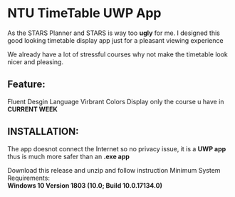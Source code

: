 # NTU TimeTable UWP App

As the STARS Planner and STARS is way too **ugly** for me. I designed this good looking timetable display app just for a pleasant viewing experience

We already have a lot of stressful courses why not make the timetable look nicer and pleasing.

## Feature:

Fluent Desgin Language
Virbrant Colors
Display only the course u have in **CURRENT WEEK** 


## INSTALLATION:

The app doesnot connect the Internet so no privacy issue, it is a **UWP app** thus is much more safer than an **.exe app**

Download this release and unzip and follow instruction
Minimum System Requirements:  
**Windows 10 Version 1803 (10.0; Build 10.0.17134.0)**
